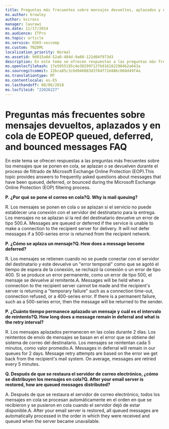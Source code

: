 ```yaml
---
title: Preguntas más frecuentes sobre mensajes devueltos, aplazados y en cola de EOP
ms.author: krowley
author: kccross
manager: laurawi
ms.date: 11/17/2014
ms.audience: ITPro
ms.topic: article
ms.service: O365-seccomp
ms.custom: TN2DMC
localization_priority: Normal
ms.assetid: 9d015a0d-52a0-484d-9a08-121d04f973d3
description: En este tema se ofrecen respuestas a las preguntas más frecuentes sobre los mensajes que se ponen en cola, se aplazan o se devuelven durante el proceso de filtrado de Microsoft Exchange Online Protection (EOP).
ms.openlocfilehash: 17e5955195c4e38299712fb9161822984b2a643a
ms.sourcegitcommit: 22bca85c3c6d946083d3784f72e886c068d49f4a
ms.translationtype: MT
ms.contentlocale: es-ES
ms.lasthandoff: 08/06/2018
ms.locfileid: "22026227"
---
```

# <a name="eop-queued-deferred-and-bounced-messages-faq"></a><span data-ttu-id="e2f14-103">Preguntas más frecuentes sobre mensajes devueltos, aplazados y en cola de EOP</span><span class="sxs-lookup"><span data-stu-id="e2f14-103">EOP queued, deferred, and bounced messages FAQ</span></span>

<span data-ttu-id="e2f14-104">En este tema se ofrecen respuestas a las preguntas más frecuentes sobre los mensajes que se ponen en cola, se aplazan o se devuelven durante el proceso de filtrado de Microsoft Exchange Online Protection (EOP).</span><span class="sxs-lookup"><span data-stu-id="e2f14-104">This topic provides answers to frequently asked questions about messages that have been queued, deferred, or bounced during the Microsoft Exchange Online Protection (EOP) filtering process.</span></span>
  
 <span data-ttu-id="e2f14-105">**P. ¿Por qué se pone el correo en cola?**</span><span class="sxs-lookup"><span data-stu-id="e2f14-105">**Q. Why is mail queuing?**</span></span>
  
<span data-ttu-id="e2f14-p101">R. Los mensajes se ponen en cola o se aplazan si el servicio no puede establecer una conexión con el servidor del destinatario para la entrega. Los mensajes no se aplazan si la red del destinatario devuelve un error de tipo 500.</span><span class="sxs-lookup"><span data-stu-id="e2f14-p101">A. Messages are queued or deferred if the service is unable to make a connection to the recipient server for delivery. It will not defer messages if a 500-series error is returned from the recipient network.</span></span>
  
 <span data-ttu-id="e2f14-109">**P. ¿Cómo se aplaza un mensaje?**</span><span class="sxs-lookup"><span data-stu-id="e2f14-109">**Q. How does a message become deferred?**</span></span>
  
<span data-ttu-id="e2f14-p102">R. Los mensajes se retienen cuando no se puede conectar con el servidor del destinatario y este devuelve un "error temporal" como que se agotó el tiempo de espera de la conexión, se rechazó la conexión o un error de tipo 400. Si se produce un error permanente, como un error de tipo 500, el mensaje se devuelve al remitente.</span><span class="sxs-lookup"><span data-stu-id="e2f14-p102">A. Messages will be held when a connection to the recipient server cannot be made and the recipient's server is returning a "temporary failure" such as a connection time-out, connection refused, or a 400-series error. If there is a permanent failure, such as a 500-series error, then the message will be returned to the sender.</span></span>
  
 <span data-ttu-id="e2f14-113">**P. ¿Cuánto tiempo permanece aplazado un mensaje y cuál es el intervalo de reintento?**</span><span class="sxs-lookup"><span data-stu-id="e2f14-113">**Q. How long does a message remain in deferral and what is the retry interval?**</span></span>
  
<span data-ttu-id="e2f14-p103">R. Los mensajes aplazados permanecen en las colas durante 2 días. Los reintentos de envío de mensajes se basan en el error que se obtiene del sistema de correo del destinatario. Los mensajes se reintentan cada 5 minutos, como valor promedio.</span><span class="sxs-lookup"><span data-stu-id="e2f14-p103">A. Messages in deferral will remain in our queues for 2 days. Message retry attempts are based on the error we get back from the recipient's mail system. On average, messages are retried every 5 minutes.</span></span>
  
 <span data-ttu-id="e2f14-118">**Q. Después de que se restaura el servidor de correo electrónico, ¿cómo se distribuyen los mensajes en cola?**</span><span class="sxs-lookup"><span data-stu-id="e2f14-118">**Q. After your email server is restored, how are queued messages distributed?**</span></span>
  
<span data-ttu-id="e2f14-p104">A. Después de que se restaura el servidor de correo electrónico, todos los mensajes en cola se procesan automáticamente en el orden en que se recibieron y se pusieron en cola cuando el servidor dejó de estar disponible.</span><span class="sxs-lookup"><span data-stu-id="e2f14-p104">A. After your email server is restored, all queued messages are automatically processed in the order in which they were received and queued when the server became unavailable.</span></span> 
  

